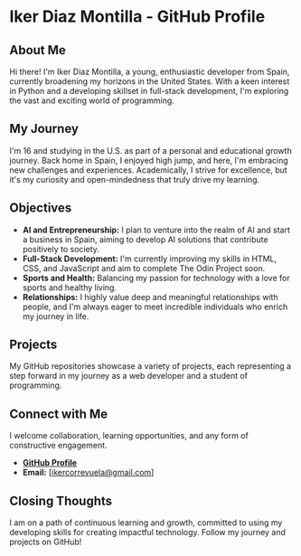 # Iker Diaz Montilla - GitHub Profile

## About Me
Hi there! I'm Iker Diaz Montilla, a young, enthusiastic developer from Spain, currently broadening my horizons in the United States. With a keen interest in Python and a developing skillset in full-stack development, I'm exploring the vast and exciting world of programming.

## My Journey
I'm 16 and studying in the U.S. as part of a personal and educational growth journey. Back home in Spain, I enjoyed high jump, and here, I'm embracing new challenges and experiences. Academically, I strive for excellence, but it's my curiosity and open-mindedness that truly drive my learning.

## Objectives
- **AI and Entrepreneurship:** I plan to venture into the realm of AI and start a business in Spain, aiming to develop AI solutions that contribute positively to society.
- **Full-Stack Development:** I'm currently improving my skills in HTML, CSS, and JavaScript and aim to complete The Odin Project soon.
- **Sports and Health:** Balancing my passion for technology with a love for sports and healthy living.
- **Relationships:** I highly value deep and meaningful relationships with people, and I'm always eager to meet incredible individuals who enrich my journey in life.

## Projects
My GitHub repositories showcase a variety of projects, each representing a step forward in my journey as a web developer and a student of programming.

## Connect with Me
I welcome collaboration, learning opportunities, and any form of constructive engagement.

- [**GitHub Profile**](https://github.com/Ikerdiazmontilla)
- **Email:** [ikercorrevuela@gmail.com]

## Closing Thoughts
I am on a path of continuous learning and growth, committed to using my developing skills for creating impactful technology. Follow my journey and projects on GitHub!
